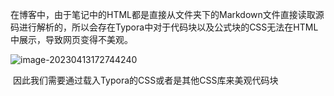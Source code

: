 在博客中，由于笔记中的HTML都是直接从文件夹下的Markdown文件直接读取源码进行解析的，所以会存在Typora中对于代码块以及公式块的CSS无法在HTML中展示，导致网页变得不美观。

![image-20230413172744240](.\img\image-20230413172744240.png)

​	因此我们需要通过载入Typora的CSS或者是其他CSS库来美观代码块
